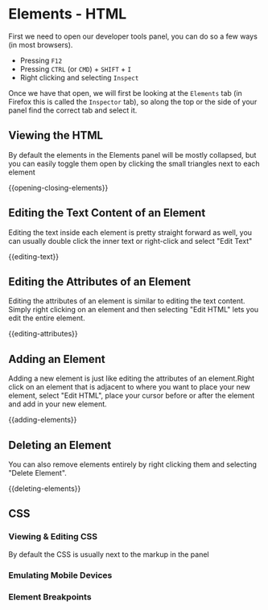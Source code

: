# Elements - HTML

First we need to open our developer tools panel, you can do so a few ways (in most browsers).

- Pressing `F12`
- Pressing `CTRL` (or `CMD`) + `SHIFT` + `I`
- Right clicking and selecting `Inspect`

Once we have that open, we will first be looking at the `Elements` tab (in Firefox this is called
the `Inspector` tab), so along the top or the side of your panel find the correct tab and select it.

## Viewing the HTML

By default the elements in the Elements panel will be mostly collapsed, but you can easily toggle them
open by clicking the small triangles next to each element

{{opening-closing-elements}}

## Editing the Text Content of an Element

Editing the text inside each element is pretty straight forward as well, you can usually double click
the inner text or right-click and select "Edit Text"

{{editing-text}}

## Editing the Attributes of an Element

Editing the attributes of an element is similar to editing the text content. Simply right clicking on
an element and then selecting "Edit HTML" lets you edit the entire element.

{{editing-attributes}}

## Adding an Element

Adding a new element is just like editing the attributes of an element.Right click on an element that is
adjacent to where you want to place your new element, select "Edit HTML", place your cursor before or after
the element and add in your new element.

{{adding-elements}}

## Deleting an Element

You can also remove elements entirely by right clicking them and selecting "Delete Element".

{{deleting-elements}}

## CSS

### Viewing & Editing CSS

By default the CSS is usually next to the markup in the panel

### Emulating Mobile Devices

### Element Breakpoints
